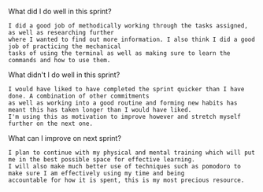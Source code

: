 What did I do well in this sprint?

    I did a good job of methodically working through the tasks assigned, as well as researching further
    where I wanted to find out more information. I also think I did a good job of practicing the mechanical
    tasks of using the terminal as well as making sure to learn the commands and how to use them.

What didn't I do well in this sprint?

    I would have liked to have completed the sprint quicker than I have done. A combination of other commitments
    as well as working into a good routine and forming new habits has meant this has taken longer than I would have liked.
    I'm using this as motivation to improve however and stretch myself further on the next one.

What can I improve on next sprint?

    I plan to continue with my physical and mental training which will put me in the best possible space for effective learning.
    I will also make much better use of techniques such as pomodoro to make sure I am effectively using my time and being
    accountable for how it is spent, this is my most precious resource.